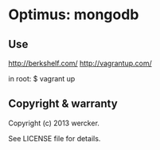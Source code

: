 Optimus: mongodb
================

Use
----------
http://berkshelf.com/
http://vagrantup.com/

in root:
$ vagrant up

Copyright & warranty
-----------
  Copyright (c) 2013 wercker.

  See LICENSE file for details.
